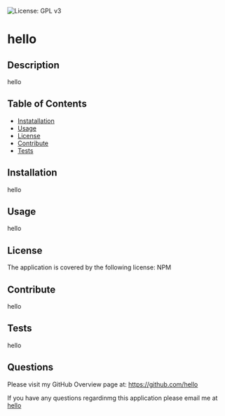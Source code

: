 ![License: GPL v3](https://img.shields.io/badge/License-NPM-yellow.svg)
  
  # hello
 

  ## Description
  hello

  ## Table of Contents
  * [Instatallation](#installation)
  * [Usage](#usage)
  * [License](#license)
  * [Contribute](#contribute)
  * [Tests](#tests)

  ## Installation
  hello

  ## Usage
  hello

  ## License
  The application is covered by the following license:  NPM

  ## Contribute
  hello

  ## Tests
  hello

  ## Questions
  Please visit my GitHub Overview page at: https://github.com/hello

  If you have any questions regardinmg this application please email me at [hello](hello)
